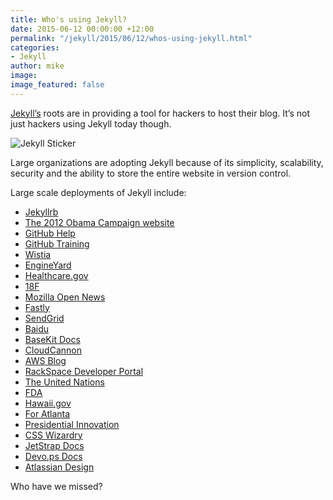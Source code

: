 ```yaml
---
title: Who's using Jekyll?
date: 2015-06-12 00:00:00 +12:00
permalink: "/jekyll/2015/06/12/whos-using-jekyll.html"
categories:
- Jekyll
author: mike
image: 
image_featured: false
---
```


[Jekyll’s](http://jekyllrb.com) roots are in providing a tool for hackers to host their blog. It’s not just hackers using Jekyll today though.

![Jekyll Sticker](/images/blog/whos-using-jekyll/sticker.jpg)

Large organizations are adopting Jekyll because of its simplicity, scalability, security and the ability to store the entire website in version control.

Large scale deployments of Jekyll include:

* [Jekyllrb](http://jekyllrb.com)
* [The 2012 Obama Campaign website](http://kylerush.net/blog/meet-the-obama-campaigns-250-million-fundraising-platform/)
* [GitHub Help](https://github.com/blog/1939-how-github-uses-github-to-document-github)
* [GitHub Training](https://training.github.com/)
* [Wistia](http://wistia.com/blog/jekyll-for-documentation)
* [EngineYard](https://www.engineyard.com)
* [Healthcare.gov](https://developmentseed.org/blog/2013/06/25/healthcare-launches-in-the-open/)
* [18F](https://18f.gsa.gov/)
* [Mozilla Open News](https://github.com/mozilla/mozilla-opennews)
* [Fastly](https://www.fastly.com/)
* [SendGrid](https://sendgrid.com/blog/creating-sustainable-documentation-with-jekyll/)
* [Baidu](https://github.com/fex-team/fis-site)
* [BaseKit Docs](http://docs.basekit.com/)
* [CloudCannon](http://cloudcannon.com)
* [AWS Blog](https://twitter.com/jeffbarr/status/469624612616040449)
* [RackSpace Developer Portal](https://github.com/rackerlabs/developer.rackspace.com)
* [The United Nations](https://worldstatisticsday.org/)
* [FDA](https://open.fda.gov/)
* [Hawaii.gov](https://portal.ehawaii.gov/page/developers/)
* [For Atlanta](http://foratlanta.github.io/)
* [Presidential Innovation](http://presidentialinnovation.org/)
* [CSS Wizardry](http://csswizardry.com/)
* [JetStrap Docs](http://blog.jetstrap.com/2013/03/building-a-docs-site-with-jekyll-github-pages/)
* [Devo.ps Docs](http://docs.devo.ps/)
* [Atlassian Design](https://design.atlassian.com)

Who have we missed?
